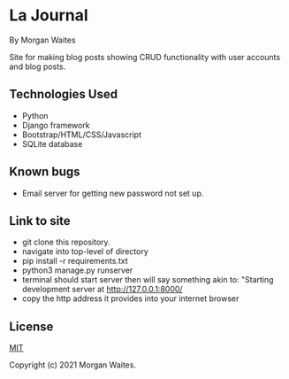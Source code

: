 # La Journal

By Morgan Waites

Site for making blog posts showing CRUD functionality with user accounts and blog posts.

## Technologies Used
* Python
* Django framework
* Bootstrap/HTML/CSS/Javascript
* SQLite database

## Known bugs
* Email server for getting new password not set up.

## Link to site
* git clone this repository.
* navigate into top-level of directory
* pip install -r requirements.txt
* python3 manage.py runserver
* terminal should start server then will say something akin to: "Starting development server at http://127.0.0.1:8000/
* copy the http address it provides into your internet browser

## License
[MIT](https://opensource.org/licenses/MIT)

Copyright (c) 2021 Morgan Waites.
